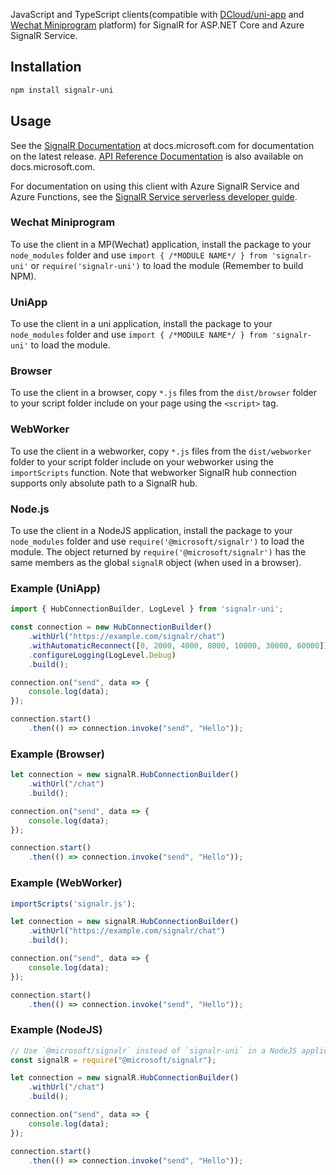 JavaScript and TypeScript clients(compatible with [DCloud/uni-app](https://uniapp.dcloud.io/) and [Wechat Miniprogram](https://developers.weixin.qq.com/miniprogram/dev/api/network/websocket/SocketTask.html) platform) for SignalR for ASP.NET Core and Azure SignalR Service.

## Installation

```bash
npm install signalr-uni
```

## Usage

See the [SignalR Documentation](https://docs.microsoft.com/aspnet/core/signalr) at docs.microsoft.com for documentation on the latest release. [API Reference Documentation](https://docs.microsoft.com/javascript/api/%40aspnet/signalr/?view=signalr-js-latest) is also available on docs.microsoft.com.

For documentation on using this client with Azure SignalR Service and Azure Functions, see the [SignalR Service serverless developer guide](https://docs.microsoft.com/azure/azure-signalr/signalr-concept-serverless-development-config).

### Wechat Miniprogram
To use the client in a MP(Wechat) application, install the package to your `node_modules` folder and use `import { /*MODULE NAME*/ } from 'signalr-uni'` or `require('signalr-uni')` to load the module (Remember to build NPM).


### UniApp

To use the client in a uni application, install the package to your `node_modules` folder and use `import { /*MODULE NAME*/ } from 'signalr-uni'` to load the module.
### Browser

To use the client in a browser, copy `*.js` files from the `dist/browser` folder to your script folder include on your page using the `<script>` tag.

### WebWorker

To use the client in a webworker, copy `*.js` files from the `dist/webworker` folder to your script folder include on your webworker using the `importScripts` function. Note that webworker SignalR hub connection supports only absolute path to a SignalR hub.

### Node.js

To use the client in a NodeJS application, install the package to your `node_modules` folder and use `require('@microsoft/signalr')` to load the module. The object returned by `require('@microsoft/signalr')` has the same members as the global `signalR` object (when used in a browser).

### Example (UniApp)

```javascript
import { HubConnectionBuilder, LogLevel } from 'signalr-uni';

const connection = new HubConnectionBuilder()
    .withUrl("https://example.com/signalr/chat")
    .withAutomaticReconnect([0, 2000, 4000, 8000, 10000, 30000, 60000])
    .configureLogging(LogLevel.Debug)
    .build();

connection.on("send", data => {
    console.log(data);
});

connection.start()
    .then(() => connection.invoke("send", "Hello"));
```

### Example (Browser)

```javascript
let connection = new signalR.HubConnectionBuilder()
    .withUrl("/chat")
    .build();

connection.on("send", data => {
    console.log(data);
});

connection.start()
    .then(() => connection.invoke("send", "Hello"));
```

### Example (WebWorker)

```javascript
importScripts('signalr.js');

let connection = new signalR.HubConnectionBuilder()
    .withUrl("https://example.com/signalr/chat")
    .build();

connection.on("send", data => {
    console.log(data);
});

connection.start()
    .then(() => connection.invoke("send", "Hello"));

```

### Example (NodeJS)

```javascript
// Use `@microsoft/signalr` instead of `signalr-uni` in a NodeJS application.
const signalR = require("@microsoft/signalr");

let connection = new signalR.HubConnectionBuilder()
    .withUrl("/chat")
    .build();

connection.on("send", data => {
    console.log(data);
});

connection.start()
    .then(() => connection.invoke("send", "Hello"));
```
